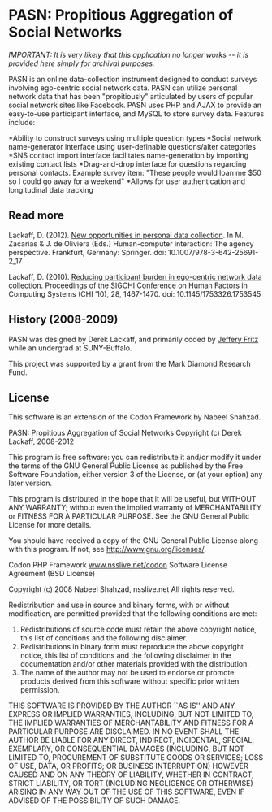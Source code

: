 PASN: Propitious Aggregation of Social Networks
===============================================

*IMPORTANT: It is very likely that this application no longer works -- it is provided here simply for archival purposes.*

PASN is an online data-collection instrument designed to conduct surveys involving ego-centric social network data. PASN can utilize personal network data that has been "propitiously" articulated by users of popular social network sites like Facebook. PASN uses PHP and AJAX to provide an easy-to-use participant interface, and MySQL to store survey data. Features include:

*Ability to construct surveys using multiple question types
*Social network name-generator interface using user-definable questions/alter categories
*SNS contact import interface facilitates name-generation by importing existing contact lists
*Drag-and-drop interface for questions regarding personal contacts. Example survey item: "These people would loan me $50 so I could go away for a weekend"
*Allows for user authentication and longitudinal data tracking

Read more
---------
Lackaff, D. (2012). [New opportunities in personal data collection](http://www.springerlink.com/content/a757l157945u3852/?MUD=MP). In M. Zacarias & J. de Oliviera (Eds.) Human-computer interaction: The agency perspective. Frankfurt, Germany: Springer. doi: 10.1007/978-3-642-25691-2_17

Lackaff, D. (2010). [Reducing participant burden in ego-centric network data collection](https://dl.acm.org/citation.cfm?doid=1753326.1753545). Proceedings of the SIGCHI Conference on Human Factors in Computing Systems (CHI ’10), 28, 1467-1470. doi: 10.1145/1753326.1753545

History (2008-2009)
-----------
PASN was designed by Derek Lackaff, and primarily coded by [Jeffery Fritz](http://bitshifting.net) while an undergrad at SUNY-Buffalo.

This project was supported by a grant from the Mark Diamond Research Fund.

License
-------
This software is an extension of the Codon Framework by Nabeel Shahzad.

PASN: Propitious Aggregation of Social Networks
	Copyright (c) Derek Lackaff, 2008-2012

This program is free software: you can redistribute it and/or modify it under the terms of the GNU General Public License as published by the Free Software Foundation, either version 3 of the License, or (at your option) any later version.

This program is distributed in the hope that it will be useful, but WITHOUT ANY WARRANTY; without even the implied warranty of MERCHANTABILITY or FITNESS FOR A PARTICULAR PURPOSE.  See the GNU General Public License for more details.

You should have received a copy of the GNU General Public License along with this program.  If not, see http://www.gnu.org/licenses/.

Codon PHP Framework
   www.nsslive.net/codon
Software License Agreement (BSD License)

Copyright (c) 2008 Nabeel Shahzad, nsslive.net
All rights reserved.

Redistribution and use in source and binary forms, with or without modification, are permitted provided that the following conditions are met:

1. Redistributions of source code must retain the above copyright notice, this list of conditions and the following disclaimer.
2.  Redistributions in binary form must reproduce the above copyright notice, this list of conditions and the following disclaimer in the documentation and/or other materials provided with the distribution.
3. The name of the author may not be used to endorse or promote products derived from this software without specific prior written permission.

THIS SOFTWARE IS PROVIDED BY THE AUTHOR ``AS IS'' AND ANY EXPRESS OR IMPLIED WARRANTIES, INCLUDING, BUT NOT LIMITED TO, THE IMPLIED WARRANTIES OF MERCHANTABILITY AND FITNESS FOR A PARTICULAR PURPOSE ARE DISCLAIMED. IN NO EVENT SHALL THE AUTHOR BE LIABLE FOR ANY DIRECT, INDIRECT, INCIDENTAL, SPECIAL, EXEMPLARY, OR CONSEQUENTIAL DAMAGES (INCLUDING, BUT NOT LIMITED TO, PROCUREMENT OF SUBSTITUTE GOODS OR SERVICES; LOSS OF USE, DATA, OR PROFITS; OR BUSINESS INTERRUPTION) HOWEVER CAUSED AND ON ANY THEORY OF LIABILITY, WHETHER IN CONTRACT, STRICT LIABILITY, OR TORT (INCLUDING NEGLIGENCE OR OTHERWISE) ARISING IN ANY WAY OUT OF THE USE OF THIS SOFTWARE, EVEN IF ADVISED OF THE POSSIBILITY OF SUCH DAMAGE.